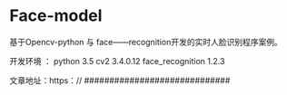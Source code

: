 # Face-model
基于Opencv-python 与 face——recognition开发的实时人脸识别程序案例。

开发环境 ： 
python 3.5
cv2 3.4.0.12
face_recognition 1.2.3

文章地址：https：// #############################
